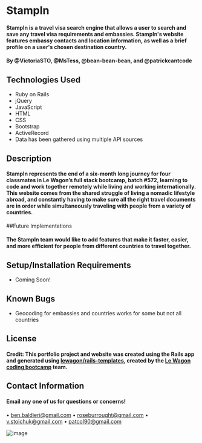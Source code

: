 # StampIn

#### StampIn is a travel visa search engine that allows a user to search and save any travel visa requirements and embassies. StampIn's website features embassy contacts and location information, as well as a brief profile on a user's chosen destination country.

#### By @VictoriaSTO, @MsTess, @bean-bean-bean, and @patrickcantcode 

## Technologies Used
* Ruby on Rails
* jQuery
* JavaScript
* HTML
* CSS
* Bootstrap
* ActiveRecord
* Data has been gathered using multiple API sources

## Description
#### StampIn represents the end of a six-month long journey for four classmates in Le Wagon’s full stack bootcamp, batch #572, learning to code and work together remotely while living and working internationally. This website comes from the shared struggle of living a nomadic lifestyle abroad, and constantly having to make sure all the right travel documents are in order while simultaneously traveling with people from a variety of countries.

##Future Implementations
#### The StampIn team would like to add features that make it faster, easier, and more efficient for people from different countries to travel together.

## Setup/Installation Requirements
* Coming Soon!

## Known Bugs
* Geocoding for embassies and countries works for some but not all countries

## License
#### Credit: This portfolio project and website was created using the Rails app and generated using [lewagon/rails-templates](https://github.com/lewagon/rails-templates), created by the [Le Wagon coding bootcamp](https://www.lewagon.com) team.


## Contact Information
#### Email any one of us for questions or concerns!
•	ben.baldieri@gmail.com
•	roseburrought@gmail.com
•	v.stoichuk@gmail.com 
•	patcol90@gmail.com


![image](https://user-images.githubusercontent.com/77874349/127729503-3b41d7af-afee-45b8-983e-7e2b17d5b366.png)
